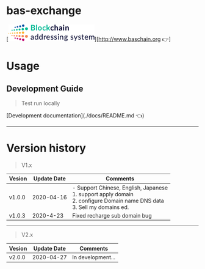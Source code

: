# bas-exchange
[![BAS-Exchange Website](./static/icons/logo_header_blk.png)][http://www.baschain.org :point_right:]

# Usage

## Development Guide

> Test run locally

[Development documentation](./docs/README.md :point_left:) 



----
# Version history

> V1.x

|  Vesion  |  Update Date  |  Comments  |
|  ---- |  ----  | ----  |
| v1.0.0 | 2020-04-16 | - Support Chinese, English, Japanese<br> 1. support apply domain <br> 2. configure Domain name DNS data <br> 3. Sell my domains ed. |
| v1.0.3 | 2020-4-23 | Fixed recharge sub domain bug |


----
> V2.x

|  Vesion  |  Update Date  |  Comments  |
|  ---- |  ----  | ----  |
| v2.0.0 | 2020-04-27 | In development... |

